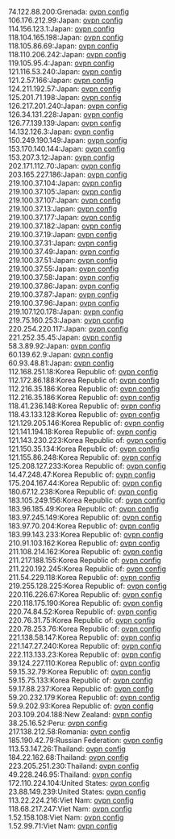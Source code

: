 74.122.88.200:Grenada: [ovpn config](vpn/74_122_88_200.ovpn)  
106.176.212.99:Japan: [ovpn config](vpn/106_176_212_99.ovpn)  
114.156.123.1:Japan: [ovpn config](vpn/114_156_123_1.ovpn)  
118.104.165.198:Japan: [ovpn config](vpn/118_104_165_198.ovpn)  
118.105.86.69:Japan: [ovpn config](vpn/118_105_86_69.ovpn)  
118.110.206.242:Japan: [ovpn config](vpn/118_110_206_242.ovpn)  
119.105.95.4:Japan: [ovpn config](vpn/119_105_95_4.ovpn)  
121.116.53.240:Japan: [ovpn config](vpn/121_116_53_240.ovpn)  
121.2.57.166:Japan: [ovpn config](vpn/121_2_57_166.ovpn)  
124.211.192.57:Japan: [ovpn config](vpn/124_211_192_57.ovpn)  
125.201.71.198:Japan: [ovpn config](vpn/125_201_71_198.ovpn)  
126.217.201.240:Japan: [ovpn config](vpn/126_217_201_240.ovpn)  
126.34.131.228:Japan: [ovpn config](vpn/126_34_131_228.ovpn)  
126.77.139.139:Japan: [ovpn config](vpn/126_77_139_139.ovpn)  
14.132.126.3:Japan: [ovpn config](vpn/14_132_126_3.ovpn)  
150.249.190.149:Japan: [ovpn config](vpn/150_249_190_149.ovpn)  
153.170.140.144:Japan: [ovpn config](vpn/153_170_140_144.ovpn)  
153.207.3.12:Japan: [ovpn config](vpn/153_207_3_12.ovpn)  
202.171.112.70:Japan: [ovpn config](vpn/202_171_112_70.ovpn)  
203.165.227.186:Japan: [ovpn config](vpn/203_165_227_186.ovpn)  
219.100.37.104:Japan: [ovpn config](vpn/219_100_37_104.ovpn)  
219.100.37.105:Japan: [ovpn config](vpn/219_100_37_105.ovpn)  
219.100.37.107:Japan: [ovpn config](vpn/219_100_37_107.ovpn)  
219.100.37.13:Japan: [ovpn config](vpn/219_100_37_13.ovpn)  
219.100.37.177:Japan: [ovpn config](vpn/219_100_37_177.ovpn)  
219.100.37.182:Japan: [ovpn config](vpn/219_100_37_182.ovpn)  
219.100.37.19:Japan: [ovpn config](vpn/219_100_37_19.ovpn)  
219.100.37.31:Japan: [ovpn config](vpn/219_100_37_31.ovpn)  
219.100.37.49:Japan: [ovpn config](vpn/219_100_37_49.ovpn)  
219.100.37.51:Japan: [ovpn config](vpn/219_100_37_51.ovpn)  
219.100.37.55:Japan: [ovpn config](vpn/219_100_37_55.ovpn)  
219.100.37.58:Japan: [ovpn config](vpn/219_100_37_58.ovpn)  
219.100.37.86:Japan: [ovpn config](vpn/219_100_37_86.ovpn)  
219.100.37.87:Japan: [ovpn config](vpn/219_100_37_87.ovpn)  
219.100.37.96:Japan: [ovpn config](vpn/219_100_37_96.ovpn)  
219.107.120.178:Japan: [ovpn config](vpn/219_107_120_178.ovpn)  
219.75.160.253:Japan: [ovpn config](vpn/219_75_160_253.ovpn)  
220.254.220.117:Japan: [ovpn config](vpn/220_254_220_117.ovpn)  
221.252.35.45:Japan: [ovpn config](vpn/221_252_35_45.ovpn)  
58.3.89.92:Japan: [ovpn config](vpn/58_3_89_92.ovpn)  
60.139.62.9:Japan: [ovpn config](vpn/60_139_62_9.ovpn)  
60.93.48.81:Japan: [ovpn config](vpn/60_93_48_81.ovpn)  
112.168.251.18:Korea Republic of: [ovpn config](vpn/112_168_251_18.ovpn)  
112.172.86.188:Korea Republic of: [ovpn config](vpn/112_172_86_188.ovpn)  
112.216.35.186:Korea Republic of: [ovpn config](vpn/112_216_35_186.ovpn)  
112.216.35.186:Korea Republic of: [ovpn config](vpn/112_216_35_186.ovpn)  
118.41.236.148:Korea Republic of: [ovpn config](vpn/118_41_236_148.ovpn)  
118.43.133.128:Korea Republic of: [ovpn config](vpn/118_43_133_128.ovpn)  
121.129.205.146:Korea Republic of: [ovpn config](vpn/121_129_205_146.ovpn)  
121.141.194.18:Korea Republic of: [ovpn config](vpn/121_141_194_18.ovpn)  
121.143.230.223:Korea Republic of: [ovpn config](vpn/121_143_230_223.ovpn)  
121.150.35.134:Korea Republic of: [ovpn config](vpn/121_150_35_134.ovpn)  
121.155.86.248:Korea Republic of: [ovpn config](vpn/121_155_86_248.ovpn)  
125.208.127.233:Korea Republic of: [ovpn config](vpn/125_208_127_233.ovpn)  
14.47.248.47:Korea Republic of: [ovpn config](vpn/14_47_248_47.ovpn)  
175.204.167.44:Korea Republic of: [ovpn config](vpn/175_204_167_44.ovpn)  
180.67.12.238:Korea Republic of: [ovpn config](vpn/180_67_12_238.ovpn)  
183.105.249.156:Korea Republic of: [ovpn config](vpn/183_105_249_156.ovpn)  
183.96.185.49:Korea Republic of: [ovpn config](vpn/183_96_185_49.ovpn)  
183.97.245.149:Korea Republic of: [ovpn config](vpn/183_97_245_149.ovpn)  
183.97.70.204:Korea Republic of: [ovpn config](vpn/183_97_70_204.ovpn)  
183.99.143.233:Korea Republic of: [ovpn config](vpn/183_99_143_233.ovpn)  
210.91.103.162:Korea Republic of: [ovpn config](vpn/210_91_103_162.ovpn)  
211.108.214.162:Korea Republic of: [ovpn config](vpn/211_108_214_162.ovpn)  
211.217.188.155:Korea Republic of: [ovpn config](vpn/211_217_188_155.ovpn)  
211.220.192.245:Korea Republic of: [ovpn config](vpn/211_220_192_245.ovpn)  
211.54.229.118:Korea Republic of: [ovpn config](vpn/211_54_229_118.ovpn)  
219.255.128.225:Korea Republic of: [ovpn config](vpn/219_255_128_225.ovpn)  
220.116.226.67:Korea Republic of: [ovpn config](vpn/220_116_226_67.ovpn)  
220.118.175.190:Korea Republic of: [ovpn config](vpn/220_118_175_190.ovpn)  
220.74.84.52:Korea Republic of: [ovpn config](vpn/220_74_84_52.ovpn)  
220.76.31.75:Korea Republic of: [ovpn config](vpn/220_76_31_75.ovpn)  
220.78.253.76:Korea Republic of: [ovpn config](vpn/220_78_253_76.ovpn)  
221.138.58.147:Korea Republic of: [ovpn config](vpn/221_138_58_147.ovpn)  
221.147.27.240:Korea Republic of: [ovpn config](vpn/221_147_27_240.ovpn)  
222.113.133.23:Korea Republic of: [ovpn config](vpn/222_113_133_23.ovpn)  
39.124.227.110:Korea Republic of: [ovpn config](vpn/39_124_227_110.ovpn)  
59.15.32.79:Korea Republic of: [ovpn config](vpn/59_15_32_79.ovpn)  
59.15.75.133:Korea Republic of: [ovpn config](vpn/59_15_75_133.ovpn)  
59.17.88.237:Korea Republic of: [ovpn config](vpn/59_17_88_237.ovpn)  
59.20.232.179:Korea Republic of: [ovpn config](vpn/59_20_232_179.ovpn)  
59.9.202.93:Korea Republic of: [ovpn config](vpn/59_9_202_93.ovpn)  
203.109.204.188:New Zealand: [ovpn config](vpn/203_109_204_188.ovpn)  
38.25.16.52:Peru: [ovpn config](vpn/38_25_16_52.ovpn)  
217.138.212.58:Romania: [ovpn config](vpn/217_138_212_58.ovpn)  
185.190.42.79:Russian Federation: [ovpn config](vpn/185_190_42_79.ovpn)  
113.53.147.26:Thailand: [ovpn config](vpn/113_53_147_26.ovpn)  
184.22.162.68:Thailand: [ovpn config](vpn/184_22_162_68.ovpn)  
223.205.251.230:Thailand: [ovpn config](vpn/223_205_251_230.ovpn)  
49.228.246.95:Thailand: [ovpn config](vpn/49_228_246_95.ovpn)  
172.110.224.104:United States: [ovpn config](vpn/172_110_224_104.ovpn)  
23.88.149.239:United States: [ovpn config](vpn/23_88_149_239.ovpn)  
113.22.224.216:Viet Nam: [ovpn config](vpn/113_22_224_216.ovpn)  
118.68.217.247:Viet Nam: [ovpn config](vpn/118_68_217_247.ovpn)  
1.52.158.108:Viet Nam: [ovpn config](vpn/1_52_158_108.ovpn)  
1.52.99.71:Viet Nam: [ovpn config](vpn/1_52_99_71.ovpn)  
